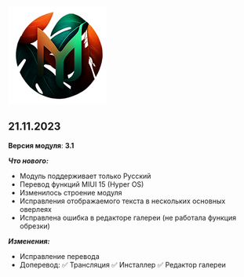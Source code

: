 <img src="https://raw.githubusercontent.com/kazhemons/CNtoRU/main/img/Logo.png">

## 21.11.2023 ##

**Версия модуля**: **3.1**

***Что нового:***
- Модуль поддерживает только Русский
- Перевод функций MIUI 15 (Hyper OS)
- Изменилось строение модуля
- Исправления отображаемого текста в нескольких основных оверлеях
- Исправлена ошибка в редакторе галереи (не работала функция обрезки)

***Изменения:***
- Исправление перевода
- Доперевод: 
 ✅ Трансляция
 ✅ Инсталлер
 ✅ Редактор галереи





